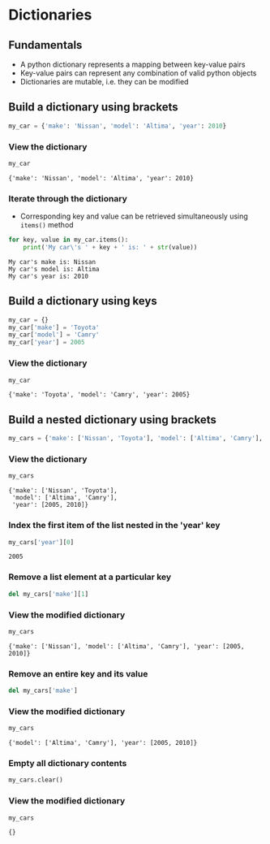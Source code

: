 # Dictionaries

## Fundamentals
* A python dictionary represents a mapping between key-value pairs
* Key-value pairs can represent any combination of valid python objects
* Dictionaries are mutable, i.e. they can be modified 

## Build a dictionary using brackets


```python
my_car = {'make': 'Nissan', 'model': 'Altima', 'year': 2010}
```

### View the dictionary


```python
my_car
```




    {'make': 'Nissan', 'model': 'Altima', 'year': 2010}



### Iterate through the dictionary
* Corresponding key and value can be retrieved simultaneously using `items()` method


```python
for key, value in my_car.items():
    print('My car\'s ' + key + ' is: ' + str(value))
```

    My car's make is: Nissan
    My car's model is: Altima
    My car's year is: 2010


## Build a dictionary using keys


```python
my_car = {}
my_car['make'] = 'Toyota'
my_car['model'] = 'Camry'
my_car['year'] = 2005
```

### View the dictionary


```python
my_car
```




    {'make': 'Toyota', 'model': 'Camry', 'year': 2005}



## Build a nested dictionary using brackets


```python
my_cars = {'make': ['Nissan', 'Toyota'], 'model': ['Altima', 'Camry'], 'year': [2005, 2010]}
```

### View the dictionary


```python
my_cars
```




    {'make': ['Nissan', 'Toyota'],
     'model': ['Altima', 'Camry'],
     'year': [2005, 2010]}



### Index the first item of the list nested in the 'year' key


```python
my_cars['year'][0]
```




    2005



### Remove a list element at a particular key


```python
del my_cars['make'][1]
```

### View the modified dictionary


```python
my_cars
```




    {'make': ['Nissan'], 'model': ['Altima', 'Camry'], 'year': [2005, 2010]}



### Remove an entire key and its value


```python
del my_cars['make']
```

### View the modified dictionary


```python
my_cars
```




    {'model': ['Altima', 'Camry'], 'year': [2005, 2010]}



### Empty all dictionary contents


```python
my_cars.clear()
```

### View the modified dictionary


```python
my_cars
```




    {}


